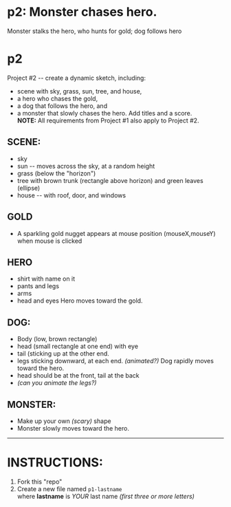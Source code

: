 # p2:    Monster chases hero.
Monster stalks the hero, who hunts for gold; dog follows hero

# p2
Project #2 -- create a dynamic sketch, including:
+ scene with sky, grass, sun, tree, and house,  
+ a hero who chases the gold,
+ a dog that follows the hero, and
+ a monster that slowly chases the hero.
Add titles and a score.  
**NOTE:**  All requirements from Project #1 also apply to Project #2.

## SCENE:
+ sky
+ sun -- moves across the sky, at a random height
+ grass (below the "horizon")
+ tree with brown trunk (rectangle above horizon) and green leaves (ellipse) 
+ house -- with roof, door, and windows

## GOLD
+ A sparkling gold nugget appears at mouse position (mouseX,mouseY) when mouse is clicked

## HERO
+ shirt with name on it
+ pants and legs
+ arms
+ head and eyes
Hero moves toward the gold.

## DOG:
+ Body (low, brown rectangle)
+ head (small rectangle at one end) with eye
+ tail (sticking up at the other end.
+ legs sticking downward, at each end.  _(animated?)_
Dog rapidly moves toward the hero.  
+ head should be at the front, tail at the back
+ _(can you animate the legs?)_  

## MONSTER:
+ Make up your own _(scary)_ shape
+ Monster slowly moves toward the hero.



----

# INSTRUCTIONS:
1. Fork this "repo"  
2. Create a new file named `p1-lastname`  
    where **lastname** is  *YOUR* last name 
    *(first three or more letters)*


